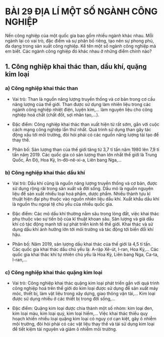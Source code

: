 # BÀI 29 ĐỊA LÍ MỘT SỐ NGÀNH CÔNG NGHIỆP

Nền công nghiệp của một quốc gia bao gồm nhiều ngành khác nhau. Mỗi ngành lại có vai trò, đặc điểm và sự phân bố riêng, tạo nên sự phong phú, đa dạng trong sản xuất công nghiệp. Kể tên một số ngành công nghiệp mà em biết. Các ngành công nghiệp đó khác nhau ở những điểm chính nào?

## 1. Công nghiệp khai thác than, dầu khí, quặng kim loại

### a) Công nghiệp khai thác than

- Vai trò: Than là nguồn năng lượng truyền thống và cơ bản trong cơ cấu năng lượng của thế giới. Than được sử dụng làm nhiên liệu trong các ngành công nghiệp nhiệt điện, luyện kim,... làm nguyên liệu cho công nghiệp hoá chất (chất đốt, sợi nhân tạo,...).

- Đặc điểm: Công nghiệp khai thác than xuất hiện từ rất sớm, gắn với cuộc cách mạng công nghiệp lần thứ nhất. Quá trình sử dụng than gây tác động xấu tới môi trường, đòi hỏi phải có các nguồn năng lượng tái tạo để thay thế.

- Phân bố: Sản lượng than của thế giới tăng từ 3,7 tỉ tấn năm 1980 lên 7,9 tỉ tấn năm 2019. Các quốc gia có sản lượng than lớn nhất thế giới là Trung Quốc, Ấn Độ, Hoa Kỳ, In-đô-nê-xi-a, Liên bang Nga,...

### b) Công nghiệp khai thác dầu khí

- Vai trò: Dầu khí cũng là nguồn năng lượng truyền thống và cơ bản, được sử dụng rộng rãi trong sản xuất và đời sống. Dầu mỏ là nguồn nguyên liệu để sản xuất nhiều loại hoá phẩm, dược phẩm. Nhiều thành tựu kĩ thuật hiện đại phụ thuộc vào nguồn nhiên liệu dầu khí. Xuất khẩu dầu khí là nguồn thu ngoại tệ chủ yếu của nhiều quốc gia.

- Đặc điểm: Các mỏ dầu khí thường nằm sâu trong lòng đất, việc khai thác phụ thuộc vào sự tiến bộ của kĩ thuật khoan sâu. Sản lượng và giá dầu khí có tác động mạnh tới sự phát triển kinh tế thế giới. Khai thác và sử dụng dầu khí ảnh hưởng lớn tới môi trường và tác động tới biến đổi khí hậu.

- Phân bố: Năm 2019, sản lượng dầu khai thác của thế giới là 4,5 tỉ tấn. Các quốc gia khai thác dầu chủ yếu là: A-rập Xê-út, I-ran, Hoa Kỳ,... Các quốc gia khai thác khí tự nhiên chủ yếu là Hoa Kỳ, Liên bang Nga, Ca-ta, I-ran,...

### c) Công nghiệp khai thác quặng kim loại

- Vai trò: Công nghiệp khai thác quặng kim loại phát triển gắn với quá trình công nghiệp hoá trên thế giới do kim loại được sử dụng để sản xuất máy móc, thiết bị, làm vật liệu trong xây dựng, giao thông vận tải,... Kim loại được sử dụng nhiều ở các thiết bị trong đời sống,...

- Đặc điểm: Quặng kim loại được chia thành một số nhóm: kim loại đen, kim loại màu, kim loại quý, kim loại hiếm,... Việc khai thác thiếu quy hoạch khiến nhiều loại quặng kim loại có nguy cơ cạn kiệt, gây ô nhiễm môi trường, đòi hỏi phải có các vật liệu thay thế và tái sử dụng kim loại để tiết kiệm tài nguyên và giảm ô nhiễm môi trường.